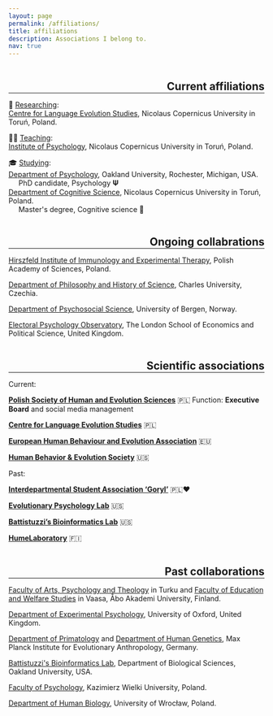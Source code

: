 ```yaml
---
layout: page
permalink: /affiliations/
title: affiliations
description: Associations I belong to.
nav: true
---
```

<h2 class="category" style="float:right; color: var(--global-divider-color); margin-bottom: 0;">Current affiliations</h2>
<hr style="clear:both; color:grey;">

🔎 <u>Researching</u>:<br />
<a href="https://cles.umk.pl/">Centre for Language Evolution Studies</a>, Nicolaus Copernicus University in Toruń, Poland. <br />

👩‍🏫 <u>Teaching</u>:<br />
<a href="http://psychologia.umk.pl/">Institute of Psychology</a>, Nicolaus Copernicus University in Toruń, Poland. <br />

🎓 <u>Studying</u>:<br />
<a href="https://www.oakland.edu/psychology/">Department of Psychology</a>, Oakland University, Rochester, Michigan, USA. <br />
&nbsp;&nbsp;&nbsp;&nbsp;&nbsp;PhD candidate, Psychology 𝚿<br />
<a href="https://kognitywistyka.umk.pl/pages/cognitive_science/">Department of Cognitive Science</a>, Nicolaus Copernicus University in Toruń, Poland. <br />
&nbsp;&nbsp;&nbsp;&nbsp;&nbsp;Master's degree, Cognitive science 🧠<br />


<h2 class="category" style="float:right; color: var(--global-divider-color); margin-bottom: 0;">Ongoing collabrations</h2>
<hr style="clear:both; color:grey;">

<a href="https://hirszfeld.pl/en/">Hirszfeld Institute of Immunology and Experimental Therapy</a>, Polish Academy of Sciences, Poland.

<a href="https://natur.cuni.cz/en/biology/departments-and-work-places/department-of-philosophy-and-history-of-science">Department of Philosophy and History of Science</a>, Charles University, Czechia.

<a href="https://www.uib.no/en/isp">Department of Psychosocial Science</a>, University of Bergen, Norway.

<a href="https://www.epob.org/">Electoral Psychology Observatory</a>, The London School of Economics and Political Science, United Kingdom.


<h2 class="category" style="float:right; color: var(--global-divider-color); margin-bottom: 0;">Scientific associations</h2>
<hr style="clear:both; color:grey;">

Current:

<a href="http://ptnce.pl/main.php?page=start&lang=en"><b>Polish Society of Human and Evolution Sciences</b></a> 🇵🇱 Function: <b>Executive Board</b> and social media management<br />

<a href="https://cles.umk.pl/"><b>Centre for Language Evolution Studies</b></a> 🇵🇱<br />

<a href="https://www.cambridge.org/core/membership/ehbea"><b>European Human Behaviour and Evolution Association</b></a> 🇪🇺<br />

<a href="https://www.hbes.com/"><b>Human Behavior & Evolution Society</b></a> 🇺🇸<br />

Past: 

<a href="https://www.facebook.com/mskngoryl/"><b>Interdepartmental Student Association ‘Goryl’</b></a> 🇵🇱❤️<br />

<a href="https://www.toddkshackelford.com/"><b>Evolutionary Psychology Lab</b></a> 🇺🇸<br />

<a href="https://oakland.edu/biology/directory/battistuzzi"><b>Battistuzzi’s Bioinformatics Lab</b></a> 🇺🇸<br />

<a href="https://twitter.com/HumeLaboratory"><b>HumeLaboratory</b></a> 🇫🇮<br />

<h2 class="category" style="float:right; color: var(--global-divider-color); margin-bottom: 0;">Past collaborations</h2>
<hr style="clear:both; color:grey;">

<a href="https://www.abo.fi/en/study-subject/psychology/">Faculty of Arts, Psychology and Theology</a> in Turku and <a href="https://www.abo.fi/en/vaasa/">Faculty of Education and Welfare Studies</a> in Vaasa, Åbo Akademi University, Finland.<br />

<a href="https://www.psy.ox.ac.uk/">Department of Experimental Psychology</a>, University of Oxford, United Kingdom.<br />

<a href="https://www.eva.mpg.de/index/">Department of Primatology</a> and <a href="https://www.eva.mpg.de/index/">Department of Human Genetics</a>, Max Planck Institute for Evolutionary Anthropology, Germany.<br />

<a href="https://oakland.edu/biology/directory/battistuzzi/">Battistuzzi's Bioinformatics Lab</a>, Department of Biological Sciences, Oakland University, USA.<br />

<a href="https://www.ukw.edu.pl/jednostka/faculty-of-psychology">Faculty of Psychology</a>, Kazimierz Wielki University, Poland.<br />

<a href="https://biologia.uwr.edu.pl/struktura/zaklady/zaklad-biologii-czlowieka/">Department of Human Biology</a>, University of Wrocław, Poland.<br />
